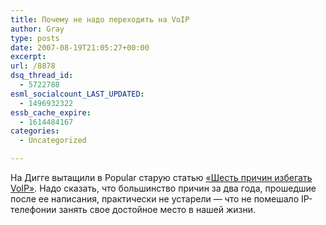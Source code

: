 ```yaml
---
title: Почему не надо переходить на VoIP
author: Gray
type: posts
date: 2007-08-19T21:05:27+00:00
excerpt:
url: /8878
dsq_thread_id:
  - 5722788
esml_socialcount_LAST_UPDATED:
  - 1496932322
essb_cache_expire:
  - 1614484167
categories:
  - Uncategorized

---
```








На Дигге вытащили в Popular старую статью <a href="http://www.informationweek.com/story/showArticle.jhtml?articleID=173600079&cid=nl_IWK_daily" target="_blank">&#171;Шесть причин избегать VoIP&#187;</a>. Надо сказать, что большинство причин за два года, прошедшие после ее написания, практически не устарели &#8212; что не помешало IP-телефонии занять свое достойное место в нашей жизни.